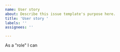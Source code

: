 ```yaml
---
name: User story
about: Describe this issue template's purpose here.
title: 'User story '
labels: ''
assignees: ''

---
```


As a "role" I can
